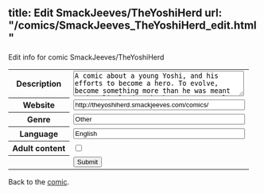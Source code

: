 title: Edit SmackJeeves/TheYoshiHerd
url: "/comics/SmackJeeves_TheYoshiHerd_edit.html"
---
Edit info for comic SmackJeeves/TheYoshiHerd

<form name="comic" action="http://gaepostmail.appspot.com/comic/" method="post">
<table class="comicinfo">
<tr>
<th>Description</th><td><textarea name="description" cols="40" rows="3">A comic about a young Yoshi, and his efforts to become a hero. To evolve, become something more than he was meant to be; little does he know, more people than he alone depend on this. I swear, it's better than it sounds. Not by a LOT but it IS. The Yoshi Herd. Wish I could say it's updated weekly, but... yeah. DISCLAIMER: While &quot;The Yoshi Herd&quot; itself would be considered somewhere between G and PG, I take no responsibility for any links to other sites or the comments of my readers. I have tried to moderate comments, and it all falls to pieces the instant I interfere. So... keep that in mind, I guess?</textarea></td>
</tr>
<tr>
<th>Website</th><td><input type="text" name="url" value="http://theyoshiherd.smackjeeves.com/comics/" size="40"/></td>
</tr>
<tr>
<th>Genre</th><td><input type="text" name="genre" value="Other" size="40"/></td>
</tr>
<tr>
<th>Language</th><td><input type="text" name="language" value="English" size="40"/></td>
</tr>
<tr>
<th>Adult content</th><td><input type="checkbox" name="adult" value="adult" /></td>
</tr>
<tr>
<th></th><td>
<input type="hidden" name="comic" value="SmackJeeves_TheYoshiHerd" />
<input type="submit" name="submit" value="Submit" />
</td>
</tr>
</table>
</form>

Back to the [comic](SmackJeeves_TheYoshiHerd.html).

